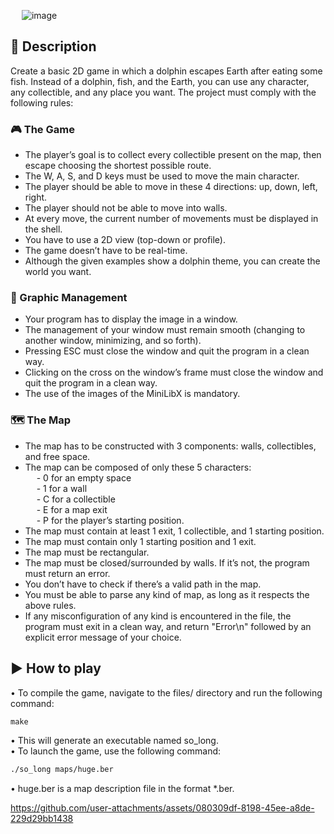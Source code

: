 &emsp; ![image](https://github.com/user-attachments/assets/16649219-f172-4511-b2f6-0e9da2418a37)

## 📖 Description
Create a basic 2D game in which a dolphin escapes Earth after eating some fish. Instead of a dolphin, fish, and the Earth, you can use any character, any collectible, and any place you want. The project must comply with the following rules:

### 🎮 The Game

- The player’s goal is to collect every collectible present on the map, then escape choosing the shortest possible route.
- The W, A, S, and D keys must be used to move the main character.
- The player should be able to move in these 4 directions: up, down, left, right.
- The player should not be able to move into walls.
- At every move, the current number of movements must be displayed in the shell.
- You have to use a 2D view (top-down or profile).
- The game doesn’t have to be real-time.
- Although the given examples show a dolphin theme, you can create the world you want.

### 🎨 Graphic Management

- Your program has to display the image in a window.
- The management of your window must remain smooth (changing to another window, minimizing, and so forth).
- Pressing ESC must close the window and quit the program in a clean way.
- Clicking on the cross on the window’s frame must close the window and quit the program in a clean way.
- The use of the images of the MiniLibX is mandatory.

### 🗺️ The Map

- The map has to be constructed with 3 components: walls, collectibles, and free space.
- The map can be composed of only these 5 characters:  <br/>
&emsp; - 0 for an empty space  <br/>
&emsp; - 1 for a wall  <br/>
&emsp; - C for a collectible  <br/>
&emsp; - E for a map exit  <br/>
&emsp; - P for the player’s starting position.
- The map must contain at least 1 exit, 1 collectible, and 1 starting position.
- The map must contain only 1 starting position and 1 exit.
- The map must be rectangular.
- The map must be closed/surrounded by walls. If it’s not, the program must return an error.
- You don’t have to check if there’s a valid path in the map.
- You must be able to parse any kind of map, as long as it respects the above rules.
- If any misconfiguration of any kind is encountered in the file, the program must exit in a clean way, and return "Error\n" followed by an explicit error message of your choice.

## ▶️ How to play

• To compile the game, navigate to the files/ directory and run the following command: <br/>
```markdown
make
```
• This will generate an executable named so_long. <br/>
• To launch the game, use the following command: <br/>
```bash
./so_long maps/huge.ber
```
• huge.ber is a map description file in the format *.ber.

https://github.com/user-attachments/assets/080309df-8198-45ee-a8de-229d29bb1438


